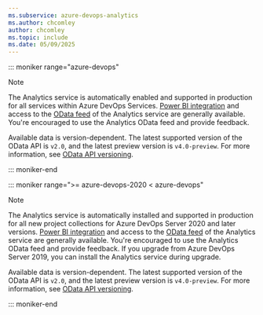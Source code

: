 ```yaml
---
ms.subservice: azure-devops-analytics
ms.author: chcomley
author: chcomley
ms.topic: include
ms.date: 05/09/2025
---
```


::: moniker range="azure-devops"

> [!NOTE]  
> The Analytics service is automatically enabled and supported in production for all services within Azure DevOps Services. [Power BI integration](../powerbi/overview.md) and access to the [OData feed](../extend-analytics/quick-ref.md) of the Analytics service are generally available. You're encouraged to use the Analytics OData feed and provide feedback. 
> 
> Available data is version-dependent. The latest supported version of the OData API is `v2.0`, and the latest preview version is `v4.0-preview`. For more information, see [OData API versioning](../extend-analytics/odata-api-version.md).

::: moniker-end

::: moniker range=">= azure-devops-2020 < azure-devops"

> [!NOTE]
> The Analytics service is automatically installed and supported in production for all new project collections for Azure DevOps Server 2020 and later versions. [Power BI integration](../powerbi/overview.md) and access to the [OData feed](../extend-analytics/quick-ref.md) of the Analytics service are generally available. You're encouraged to use the Analytics OData feed and provide feedback. If you upgrade from Azure DevOps Server 2019, you can install the Analytics service during upgrade.
>  
> Available data is version-dependent. The latest supported version of the OData API is `v2.0`, and the latest preview version is `v4.0-preview`. For more information, see [OData API versioning](../extend-analytics/odata-api-version.md).

::: moniker-end

